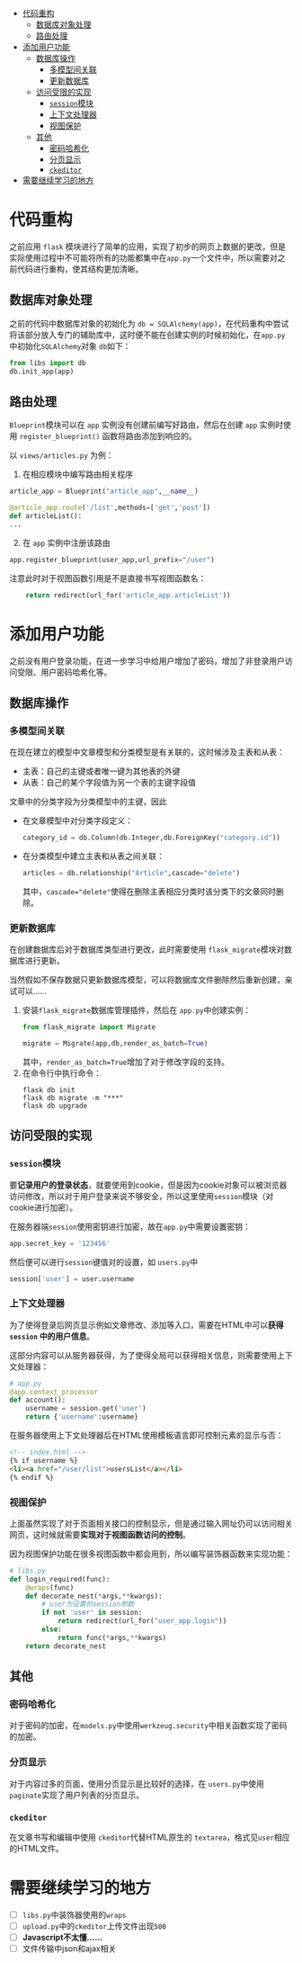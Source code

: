 - [代码重构](#代码重构)
  - [数据库对象处理](#数据库对象处理)
  - [路由处理](#路由处理)
- [添加用户功能](#添加用户功能)
  - [数据库操作](#数据库操作)
    - [多模型间关联](#多模型间关联)
    - [更新数据库](#更新数据库)
  - [访问受限的实现](#访问受限的实现)
    - [`session`模块](#session模块)
    - [上下文处理器](#上下文处理器)
    - [视图保护](#视图保护)
  - [其他](#其他)
    - [密码哈希化](#密码哈希化)
    - [分页显示](#分页显示)
    - [`ckeditor`](#ckeditor)
- [需要继续学习的地方](#需要继续学习的地方)

# 代码重构

之前应用 `flask` 模块进行了简单的应用，实现了初步的网页上数据的更改，但是实际使用过程中不可能将所有的功能都集中在`app.py`一个文件中，所以需要对之前代码进行重构，使其结构更加清晰。

## 数据库对象处理

之前的代码中数据库对象的初始化为 `db = SQLAlchemy(app)`，在代码重构中尝试将该部分放入专门的辅助库中，这时便不能在创建实例的时候初始化，在`app.py`中初始化`SQLAlchemy`对象 `db`如下：
```Python
from libs import db
db.init_app(app)
```

## 路由处理

`Blueprint`模块可以在 `app` 实例没有创建前编写好路由，然后在创建 `app` 实例时使用 `register_blueprint()` 函数将路由添加到响应的。

以 `views/articles.py` 为例：
1. 在相应模块中编写路由相关程序
```Python
article_app = Blueprint("article_app",__name__)

@article_app.route('/list',methods=['get','post'])
def articleList():
...
```
2. 在 `app` 实例中注册该路由
```Python
app.register_blueprint(user_app,url_prefix="/user")
```

注意此时对于视图函数引用是不是直接书写视图函数名：
```Python
    return redirect(url_for('article_app.articleList'))
```

# 添加用户功能

之前没有用户登录功能，在进一步学习中给用户增加了密码，增加了非登录用户访问受限、用户密码哈希化等。

## 数据库操作

### 多模型间关联

在现在建立的模型中文章模型和分类模型是有关联的，这时候涉及主表和从表：

- 主表：自己的主键或者唯一键为其他表的外键
- 从表：自己的某个字段值为另一个表的主键字段值

文章中的分类字段为分类模型中的主键，因此

- 在文章模型中对分类字段定义：
    ```Python
    category_id = db.Column(db.Integer,db.ForeignKey("category.id"))
    ```
- 在分类模型中建立主表和从表之间关联：
    ```Python
    articles = db.relationship("Article",cascade="delete")
    ```
    其中，`cascade="delete"`使得在删除主表相应分类时该分类下的文章同时删除。


### 更新数据库

在创建数据库后对于数据库类型进行更改，此时需要使用 `flask_migrate`模块对数据库进行更新。

当然假如不保存数据只更新数据库模型，可以将数据库文件删除然后重新创建，亲试可以……

1. 安装`flask_migrate`数据库管理插件，然后在 `app.py`中创建实例：
    ```Python
    from flask_migrate import Migrate

    migrate = Migrate(app,db,render_as_batch=True)  
    ```
    其中，`render_as_batch=True`增加了对于修改字段的支持。
2. 在命令行中执行命令：
    ```shell
    flask db init
    flask db migrate -m "***"
    flask db upgrade
    ```

## 访问受限的实现

### `session`模块

要**记录用户的登录状态**，就要使用到cookie，但是因为cookie对象可以被浏览器访问修改，所以对于用户登录来说不够安全，所以这里使用`session`模块（对cookie进行加密）。

在服务器端`session`使用密钥进行加密，故在`app.py`中需要设置密钥：
```Python
app.secret_key = '123456'
```
然后便可以进行`session`键值对的设置，如 `users.py`中
```Python
session['user'] = user.username
```

### 上下文处理器

为了使得登录后网页显示例如文章修改、添加等入口，需要在HTML中可以**获得 `session` 中的用户信息**。

这部分内容可以从服务器获得，为了使得全局可以获得相关信息，则需要使用上下文处理器：
```Python
# app.py
@app.context_processor
def account():
    username = session.get('user')
    return {'username':username}
```
在服务器使用上下文处理器后在HTML使用模板语言即可控制元素的显示与否：
```HTML
<!-- index.html -->
{% if username %}
<li><a href="/user/list">usersList</a></li>
{% endif %}
```
### 视图保护

上面虽然实现了对于页面相关接口的控制显示，但是通过输入网址仍可以访问相关网页，这时候就需要**实现对于视图函数访问的控制**。

因为视图保护功能在很多视图函数中都会用到，所以编写装饰器函数来实现功能：
```Python
# libs.py
def login_required(func):
    @wraps(func)
    def decorate_nest(*args,**kwargs):
        # user为设置的session参数
        if not 'user' in session:
            return redirect(url_for("user_app.login"))
        else:
            return func(*args,**kwargs)
    return decorate_nest
```
## 其他

### 密码哈希化

对于密码的加密，在`models.py`中使用`werkzeug.security`中相关函数实现了密码的加密。

### 分页显示

对于内容过多的页面，使用分页显示是比较好的选择，在 `users.py`中使用 `paginate`实现了用户列表的分页显示。

### `ckeditor`

在文章书写和编辑中使用 `ckeditor`代替HTML原生的 `textarea`，格式见`user`相应的HTML文件。

# 需要继续学习的地方
 - [ ] `libs.py`中装饰器使用的`wraps`
 - [ ] `upload.py`中的`ckeditor`上传文件出现`500`
 - [ ] **Javascript不太懂……**
 - [ ] 文件传输中json和ajax相关